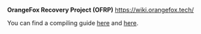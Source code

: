**OrangeFox Recovery Project (OFRP)**
https://wiki.orangefox.tech/

You can find a compiling guide [here](https://wiki.orangefox.tech/en/dev) and [here](http://forum.xda-developers.com/showthread.php?t=1943625 "Guide").
